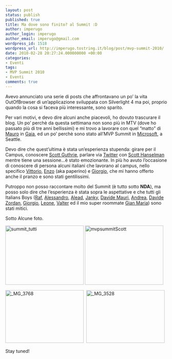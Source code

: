 ```yaml
---
layout: post
status: publish
published: true
title: Ma dove sono finito? al Summit :D
author: imperugo
author_login: imperugo
author_email: imperugo@gmail.com
wordpress_id: 1518
wordpress_url: http://imperugo.tostring.it/blog/post/mvp-summit-2010/
date: 2010-02-28 20:27:24.000000000 +00:00
categories:
- Eventi
tags:
- MVP Summit 2010
- Eventi
comments: true
---
```

<p>Avevo annunciato una serie di posts che affrontavano un po’ la vita OutOfBrowser di un’applicazione sviluppata con Silverlight 4 ma poi, proprio quando la cosa si faceva più interessante, sono sparito.</p>  <p>Per vari motivi, e devo dire alcuni anche piacevoli, ho dovuto trascurare il blog. Un po’ perchè da questa settimana non sono più in MTV (dove ho passato più di tre anni bellissimi) e mi trovo a lavorare con quel “matto” di <a title="Mauro Servienti" href="http://topics.it/" rel="nofollow friend met co-worker colleague" target="_new">Mauro</a> in <a title="Gaia" href="http://www.gaia.is.it" rel="nofollow" target="_blank">Gaia</a>, ed un po’ perchè sono stato all’MVP Summit in <a title="Microsoft Corporation" href="http://www.microsoft.com" rel="nofollow" target="_blank">Microsoft</a>, a Seattle.</p>  <p>Devo dire che quest’ultima è stata un’esperienza stupenda: girare per il Campus, conoscere <a title="Scott Guthrie" href="http://weblogs.asp.net/scottgu/" rel="nofollow met muse" target="_new">Scott Guthrie</a>, parlare via <a title="Twitter" href="http://www.twitter.com/imperugo" rel="nofollow" target="_blank">Twitter</a> con <a title="Scott Hanselman" href="http://www.hanselman.com/blog/" rel="nofollow met muse" target="_new">Scott Hanselman</a> mentre tiene una sessione…è stato emozionante. In più ho avuto l’occasione di conoscere di persona alcuni italiani che lavorano al campus, nello specifico <a title="Vittorio Bertocci" href="http://blogs.msdn.com/vbertocci/" rel="nofollow met colleague" target="_new">Vittorio</a>, <a title="Enzo Lombardi" href="http://aovestdipaperino.com/" rel="nofollow met" target="_new">Enzo</a> (aka paperino) e <a title="Giorgio Sardo" href="http://blogs.msdn.com/giorgio/" rel="nofollow friend met colleague" target="_new">Giorgio</a>, che mi hanno offerto anche il pranzo e sono stati gentilissimi.</p>  <p>Putroppo non posso raccontare molto del Summit (è tutto sotto <strong>NDA</strong>), ma posso solo dire che l’esperienza è stata sopra le aspettative e che tutti gli Italians Boys (<a title="Raffaele Rialdi" href="http://blogs.ugidotnet.org/raffaele/Default.aspx" rel="nofollow friend met co-worker" target="_new">Raf</a>, <a title="Alessandro Del Sole" href="http://community.visual-basic.it/Alessandro" rel="nofollow friend met co-worker" target="_new">Alessandro</a>, <a title="Alessandro Teglia" href="http://blogs.technet.com/alead_msft/default.aspx" rel="nofollow friend met" target="_new">Alead</a>, <a title="Giancarlo Sudano" href="http://blogs.ugidotnet.org/janky" rel="nofollow friend met co-worker colleague" target="_new">Janky</a>, <a title="Davide Mauri" href="http://www.davidemauri.it/" rel="nofollow friend met co-worker" target="_new">Davide Mauri</a>, <a title="Andrea Boschin" href="http://blog.boschin.it/" rel="nofollow friend met co-worker" target="_new">Andrea</a>, <a title="Davide Zordan" href="http://www.davidezordan.net/blog/" rel="nofollow friend met co-worker" target="_new">Davide Zordan</a>, <a title="Giorgio Garcia-Agreda" href="http://it.linkedin.com/pub/giorgio-garcia-agreda/0/519/B53" rel="nofollow friend met co-worker" target="_new">Giorgio</a>, <a title="Leone Randazzo" href="http://www.linkedin.com/ppl/webprofile?vmi=&amp;id=1304566&amp;pvs=pp&amp;authToken=gmdh&amp;authType=name&amp;locale=en_US&amp;trk=ppro_viewmore&amp;lnk=vw_pprofile" rel="nofollow friend met co-worker" target="_new">Leone</a>, <a title="Valter Minute" href="http://geekswithblogs.net/WindowsEmbeddedCookbook/Default.aspx" rel="nofollow friend met co-worker" target="_new">Valter</a> ed il mio super roommate <a title="Gian Maria Ricci" href="http://www.codewrecks.com/blog/index.php" rel="nofollow friend met co-worker colleague" target="_new">Gian Maria</a>) sono stati mitici.</p>  <p>Sotto Alcune foto.</p>  <p><a href="http://www.tostring.it/Content/Uploaded/image//imperugo/summit_tutti_2.jpg" rel="shadowbox[mvpSummit2010]"><img style="border-right-width: 0px; display: inline; border-top-width: 0px; border-bottom-width: 0px; border-left-width: 0px" title="summit_tutti" border="0" alt="summit_tutti" src="http://www.tostring.it/Content/Uploaded/image//imperugo/summit_tutti_thumb.jpg" width="244" height="184" /></a>&#160;<a href="http://www.tostring.it/Content/Uploaded/image//imperugo/mvpsummitScott_2.jpg" rel="shadowbox[mvpSummit2010]"><img style="border-right-width: 0px; display: inline; border-top-width: 0px; border-bottom-width: 0px; border-left-width: 0px" title="mvpsummitScott" border="0" alt="mvpsummitScott" src="http://www.tostring.it/Content/Uploaded/image//imperugo/mvpsummitScott_thumb.jpg" width="244" height="184" /></a></p>  <p><a href="http://www.tostring.it/Content/Uploaded/image//imperugo/_MG_3768.jpg" rel="shadowbox[mvpSummit2010]"><img style="border-right-width: 0px; display: inline; border-top-width: 0px; border-bottom-width: 0px; border-left-width: 0px" title="_MG_3768" border="0" alt="_MG_3768" src="http://www.tostring.it/Content/Uploaded/image//imperugo/_MG_3768_thumb.jpg" width="244" height="164" /></a>&#160; <a href="http://www.tostring.it/Content/Uploaded/image//imperugo/_MG_3528.jpg" rel="shadowbox[mvpSummit2010]"><img style="border-right-width: 0px; display: inline; border-top-width: 0px; border-bottom-width: 0px; border-left-width: 0px" title="_MG_3528" border="0" alt="_MG_3528" src="http://www.tostring.it/Content/Uploaded/image//imperugo/_MG_3528_thumb.jpg" width="244" height="164" /></a></p>  <p>Stay tuned!</p>
